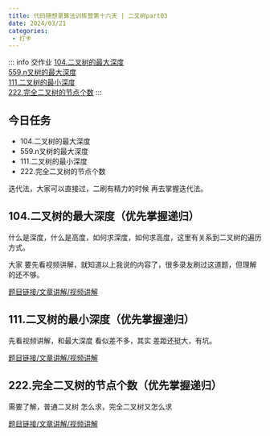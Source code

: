 ```yaml
---
title: 代码随想录算法训练营第十六天 | 二叉树part03
date: 2024/03/21
categories:
 - 打卡
---
```

::: info 交作业
[104.二叉树的最大深度](/blogs/algorithm/leetcode104.md)<br/>
[559.n叉树的最大深度](/blogs/algorithm/leetcode559.md)<br/>
[111.二叉树的最小深度](/blogs/algorithm/leetcode111.md)<br/>
[222.完全二叉树的节点个数](/blogs/algorithm/leetcode222.md)
:::

## 今日任务
- 104.二叉树的最大深度
- 559.n叉树的最大深度
- 111.二叉树的最小深度
- 222.完全二叉树的节点个数

迭代法，大家可以直接过，二刷有精力的时候 再去掌握迭代法。

## 104.二叉树的最大深度（优先掌握递归）
什么是深度，什么是高度，如何求深度，如何求高度，这里有关系到二叉树的遍历方式。

大家 要先看视频讲解，就知道以上我说的内容了，很多录友刷过这道题，但理解的还不够。

[题目链接/文章讲解/视频讲解](https://programmercarl.com/0104.%E4%BA%8C%E5%8F%89%E6%A0%91%E7%9A%84%E6%9C%80%E5%A4%A7%E6%B7%B1%E5%BA%A6.html  )

## 111.二叉树的最小深度（优先掌握递归）
先看视频讲解，和最大深度 看似差不多，其实 差距还挺大，有坑。

[题目链接/文章讲解/视频讲解](https://programmercarl.com/0111.%E4%BA%8C%E5%8F%89%E6%A0%91%E7%9A%84%E6%9C%80%E5%B0%8F%E6%B7%B1%E5%BA%A6.html)

## 222.完全二叉树的节点个数（优先掌握递归）
需要了解，普通二叉树 怎么求，完全二叉树又怎么求

[题目链接/文章讲解/视频讲解](https://programmercarl.com/0222.%E5%AE%8C%E5%85%A8%E4%BA%8C%E5%8F%89%E6%A0%91%E7%9A%84%E8%8A%82%E7%82%B9%E4%B8%AA%E6%95%B0.html)
